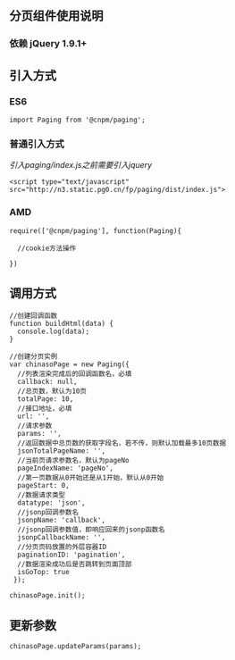 ## 分页组件使用说明

### 依赖 jQuery 1.9.1+

## 引入方式

### ES6

```
import Paging from '@cnpm/paging';
```

### 普通引入方式

*引入paging/index.js之前需要引入jquery*

`<script type="text/javascript" src="http://n3.static.pg0.cn/fp/paging/dist/index.js">`


### AMD
```
require(['@cnpm/paging'], function(Paging){

  //cookie方法操作

})
```

## 调用方式

```
//创建回调函数
function buildHtml(data) {
  console.log(data);    
}

//创建分页实例
var chinasoPage = new Paging({
  //列表渲染完成后的回调函数名，必填
  callback: null,
  //总页数，默认为10页
  totalPage: 10,
  //接口地址，必填
  url: '',
  //请求参数
  params: '',
  //返回数据中总页数的获取字段名，若不传，则默认加载最多10页数据
  jsonTotalPageName: '',
  //当前页请求参数名，默认为pageNo
  pageIndexName: 'pageNo',
  //第一页数据从0开始还是从1开始，默认从0开始
  pageStart: 0,
  //数据请求类型
  datatype: 'json',
  //jsonp回调参数名
  jsonpName: 'callback',
  //jsonp回调参数值，即响应回来的jsonp函数名
  jsonpCallbackName: '',
  //分页页码放置的外层容器ID
  paginationID: 'pagination',
  //数据渲染成功后是否跳转到页面顶部
  isGoTop: true
 });

chinasoPage.init();
```

## 更新参数
`chinasoPage.updateParams(params);`

